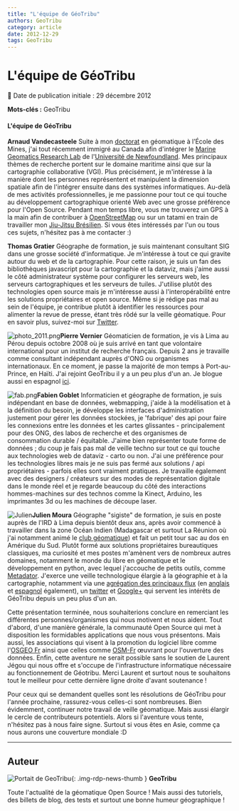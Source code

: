 ```yaml
---
title: "L'équipe de GéoTribu"
authors: GeoTribu
category: article
date: 2012-12-29
tags: GeoTribu
---
```


# L'équipe de GéoTribu


:calendar: Date de publication initiale : 29 décembre 2012

**Mots-clés :** GeoTribu


#### L'équipe de GéoTribu

**Arnaud Vandecasteele** Suite à mon [doctorat](http://perso.crc.mines-paristech.fr/~arnaud.van_de_casteele/) en géomatique à l’École des Mines, j'ai tout récemment immigré au Canada afin d'intégrer le [Marine Geomatics Research Lab](http://www.marinegis.com/) de l'[Université de Newfoundland](http://www.mun.ca). Mes principaux thèmes de recherche portent sur le domaine maritime ainsi que sur la cartographie collaborative (VGI). Plus précisément, je m'intéresse à la manière dont les personnes représentent et manipulent la dimension spatiale afin de l'intégrer ensuite dans des systèmes informatiques. Au-delà de mes activités professionnelles, je me passionne pour tout ce qui touche au développement cartographique orienté Web avec une grosse préférence pour l'Open Source. Pendant mon temps libre, vous me trouverez un GPS à la main afin de contribuer à [OpenStreetMap](http://www.openstreetmap.org/) ou sur un tatami en train de travailler mon [Jiu-Jitsu Brésilien](http://fr.wikipedia.org/wiki/Jiu-jitsu_br%C3%A9silien). Si vous êtes intéressés par l'un ou tous ces sujets, n'hésitez pas à me contacter :)

**Thomas Gratier** Géographe de formation, je suis maintenant consultant SIG dans une grosse société d'informatique. Je m'intéresse à tout ce qui gravite autour du web et de la cartographie. Pour cette raison, je suis un fan des bibliothèques javascript pour la cartographie et la dataviz, mais j'aime aussi le côté administrateur système pour configurer les serveurs web, les serveurs cartographiques et les serveurs de tuiles. J'utilise plutôt des technologies open source mais je m'intéresse aussi à l'interopérabilité entre les solutions propriétaires et open source. Même si je rédige pas mal au sein de l'équipe, je contribue plutôt à identifier les ressources pour alimenter la revue de presse, étant très rôdé sur la veille géomatique. Pour en savoir plus, suivez-moi sur [Twitter](https://twitter.com/ThomasG77).

![photo_2011.png](http://geotribu.net/sites/default/files/Tuto/img/divers/pierre.png)**Pierre Vernier** Géomaticien de formation, je vis à Lima au Pérou depuis octobre 2008 où je suis arrivé en tant que volontaire international pour un institut de recherche français. Depuis 2 ans je travaille comme consultant indépendant auprès d'ONG ou organismes internationaux. En ce moment, je passe la majorité de mon temps à Port-au-Prince, en Haïti. J'ai rejoint GeoTribu il y a un peu plus d'un an. Je blogue aussi en espagnol [ici](http://www.datamadre.com/).

![fab.png](http://geotribu.net/sites/default/files/Tuto/img/Blog/fab.png)**Fabien Goblet** Informaticien et géographe de formation, je suis indépendant en base de données, webmapping, j'aide à la modélisation et à la définition du besoin, je développe les interfaces d'administration justement pour gérer les données stockées, je 'fabrique' des api pour faire les connexions entre les données et les cartes glissantes - principalement pour des ONG, des labos de recherche et des organismes de consommation durable / équitable. J'aime bien représenter toute forme de données ; du coup je fais pas mal de veille techno sur tout ce qui touche aux technologies web de dataviz - carto ou non. J'ai une préférence pour les technologies libres mais je ne suis pas fermé aux solutions / api propriétaires - parfois elles sont vraiment pratiques. Je travaille également avec des designers / créateurs sur des modes de représentation digitale dans le monde réel et je regarde beaucoup du côté des interactions hommes-machines sur des technos comme la Kinect, Arduino, les imprimantes 3d ou les machines de découpe laser.

![Julien](http://geotribu.net/sites/default/files/Tuto/img/divers/trombi_julien.jpg)**Julien Moura** Géographe "sigiste" de formation, je suis en poste auprès de l'IRD à Lima depuis bientôt deux ans, après avoir commencé à travailler dans la zone Océan Indien (Madagascar et surtout La Réunion où j'ai notamment animé le [club géomatique](http://clubgeomatique.agorah.com/clubgeomatique/index.php)) et fait un petit tour sac au dos en Amérique du Sud. Plutôt formé aux solutions propriétaires bureautiques classiques, ma curiosité et mes postes m'amènent vers de nombreux autres domaines, notamment le monde du libre en géomatique et le développement en python, avec lequel j'accouche de petits outils, comme [Metadator](http://www.portailsig.org/content/metadator-creation-automatisee-de-metadonnees). J'exerce une veille technologique élargie à la géographie et à la cartographie, notamment via une [agrégation des principaux flux](https://www.google.com/reader/bundle/user%2F03705632004351862828%2Fbundle%2FLes%20SIG%20sur%20la%20toile) (en [anglais](http://www.google.fr/reader/bundle/user%2F03705632004351862828%2Fbundle%2FGIS%20%28en%29) et [espagnol](http://www.google.fr/reader/bundle/user%2F03705632004351862828%2Fbundle%2FGIS%20%28es%29) également), un [twitter](https://twitter.com/geojulien) et [Google+](https://plus.google.com/101577483589644696143) qui servent les intérêts de GéoTribu depuis un peu plus d'un an.



Cette présentation terminée, nous souhaiterions conclure en remerciant les différentes personnes/organismes qui nous motivent et nous aident. Tout d'abord, d'une manière générale, la communauté Open Source qui met à disposition les formidables applications que nous vous présentons. Mais aussi, les associations qui visent à la promotion du logiciel libre comme l'[OSGEO Fr](http://osgeo.asso.fr/) ainsi que celles comme [OSM-Fr](http://openstreetmap.fr/) œuvrant pour l'ouverture des données. Enfin, cette aventure ne serait possible sans le soutien de Laurent Jégou qui nous offre et s'occupe de l'infrastructure informatique nécessaire au fonctionnement de Géotribu. Merci Laurent et surtout nous te souhaitons tout le meilleur pour cette dernière ligne droite d'avant soutenance !

Pour ceux qui se demandent quelles sont les résolutions de GéoTribu pour l'année prochaine, rassurez-vous celles-ci sont nombreuses. Bien évidemment, continuer notre travail de veille géomatique. Mais aussi élargir le cercle de contributeurs potentiels. Alors si l'aventure vous tente, n'hésitez pas à nous faire signe. Surtout si vous êtes en Asie, comme ça nous aurons une couverture mondiale :D



----

## Auteur

![Portait de GeoTribu](https://cdn.geotribu.fr/images/internal/charte/geotribu\_logo\_64x64.png){: .img-rdp-news-thumb }
**GeoTribu**

Toute l'actualité de la géomatique Open Source ! Mais aussi des tutoriels, des billets de blog, des tests et surtout une bonne humeur géographique !
